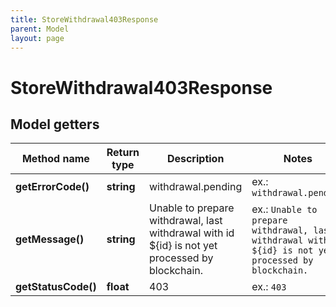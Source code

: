 ```yaml
---
title: StoreWithdrawal403Response
parent: Model
layout: page
---
```


# StoreWithdrawal403Response

## Model getters

Method name | Return type | Description | Notes
------------ | ------------- | ------------- | -------------
**getErrorCode()** | **string** | withdrawal.pending | ex.: `withdrawal.pending`
**getMessage()** | **string** | Unable to prepare withdrawal, last withdrawal with id ${id} is not yet processed by blockchain. | ex.: `Unable to prepare withdrawal, last withdrawal with id ${id} is not yet processed by blockchain.`
**getStatusCode()** | **float** | 403 | ex.: `403`

